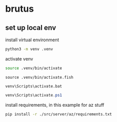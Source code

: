 # brutus


## set up local env

install virtual environment 
```bash
python3 -m venv .venv
```
activate venv
```bash
source .venv/bin/activate
``` 
```fish
source .venv/bin/activate.fish
```
```batch
venv\Scripts\activate.bat
```
```powershell
venv\Scripts\activate.ps1
```
install requirements, in this example for az stuff
```bash
pip install -r ./src/server/az/requirements.txt
``` 